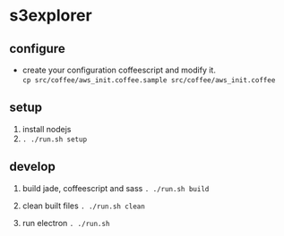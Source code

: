 # s3explorer

## configure

* create your configuration coffeescript and modify it.  
  `cp src/coffee/aws_init.coffee.sample src/coffee/aws_init.coffee`

## setup

1. install nodejs
2. `. ./run.sh setup`

## develop

1. build jade, coffeescript and sass
  `. ./run.sh build`

1. clean built files
  `. ./run.sh clean`

1. run electron
  `. ./run.sh`
